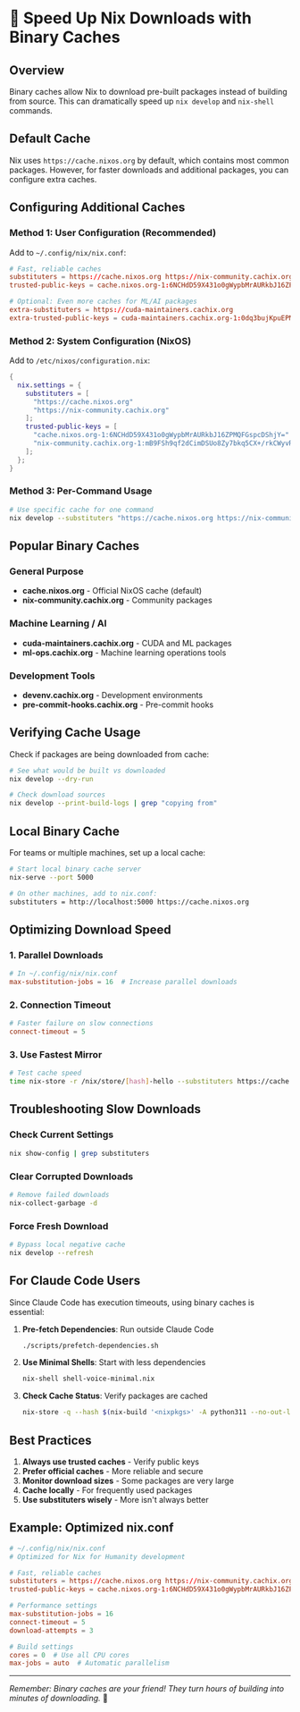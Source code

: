 # 🚀 Speed Up Nix Downloads with Binary Caches

## Overview

Binary caches allow Nix to download pre-built packages instead of building from source. This can dramatically speed up `nix develop` and `nix-shell` commands.

## Default Cache

Nix uses `https://cache.nixos.org` by default, which contains most common packages. However, for faster downloads and additional packages, you can configure extra caches.

## Configuring Additional Caches

### Method 1: User Configuration (Recommended)
Add to `~/.config/nix/nix.conf`:

```conf
# Fast, reliable caches
substituters = https://cache.nixos.org https://nix-community.cachix.org
trusted-public-keys = cache.nixos.org-1:6NCHdD59X431o0gWypbMrAURkbJ16ZPMQFGspcDShjY= nix-community.cachix.org-1:mB9FSh9qf2dCimDSUo8Zy7bkq5CX+/rkCWyvRCYg3Fs=

# Optional: Even more caches for ML/AI packages
extra-substituters = https://cuda-maintainers.cachix.org
extra-trusted-public-keys = cuda-maintainers.cachix.org-1:0dq3bujKpuEPMCX6U4WylrUDZ9JyUG0VpVZa7CNfq5E=
```

### Method 2: System Configuration (NixOS)
Add to `/etc/nixos/configuration.nix`:

```nix
{
  nix.settings = {
    substituters = [
      "https://cache.nixos.org"
      "https://nix-community.cachix.org"
    ];
    trusted-public-keys = [
      "cache.nixos.org-1:6NCHdD59X431o0gWypbMrAURkbJ16ZPMQFGspcDShjY="
      "nix-community.cachix.org-1:mB9FSh9qf2dCimDSUo8Zy7bkq5CX+/rkCWyvRCYg3Fs="
    ];
  };
}
```

### Method 3: Per-Command Usage
```bash
# Use specific cache for one command
nix develop --substituters "https://cache.nixos.org https://nix-community.cachix.org"
```

## Popular Binary Caches

### General Purpose
- **cache.nixos.org** - Official NixOS cache (default)
- **nix-community.cachix.org** - Community packages

### Machine Learning / AI
- **cuda-maintainers.cachix.org** - CUDA and ML packages
- **ml-ops.cachix.org** - Machine learning operations tools

### Development Tools
- **devenv.cachix.org** - Development environments
- **pre-commit-hooks.cachix.org** - Pre-commit hooks

## Verifying Cache Usage

Check if packages are being downloaded from cache:
```bash
# See what would be built vs downloaded
nix develop --dry-run

# Check download sources
nix develop --print-build-logs | grep "copying from"
```

## Local Binary Cache

For teams or multiple machines, set up a local cache:

```bash
# Start local binary cache server
nix-serve --port 5000

# On other machines, add to nix.conf:
substituters = http://localhost:5000 https://cache.nixos.org
```

## Optimizing Download Speed

### 1. Parallel Downloads
```conf
# In ~/.config/nix/nix.conf
max-substitution-jobs = 16  # Increase parallel downloads
```

### 2. Connection Timeout
```conf
# Faster failure on slow connections
connect-timeout = 5
```

### 3. Use Fastest Mirror
```bash
# Test cache speed
time nix-store -r /nix/store/[hash]-hello --substituters https://cache.nixos.org
```

## Troubleshooting Slow Downloads

### Check Current Settings
```bash
nix show-config | grep substituters
```

### Clear Corrupted Downloads
```bash
# Remove failed downloads
nix-collect-garbage -d
```

### Force Fresh Download
```bash
# Bypass local negative cache
nix develop --refresh
```

## For Claude Code Users

Since Claude Code has execution timeouts, using binary caches is essential:

1. **Pre-fetch Dependencies**: Run outside Claude Code
   ```bash
   ./scripts/prefetch-dependencies.sh
   ```

2. **Use Minimal Shells**: Start with less dependencies
   ```bash
   nix-shell shell-voice-minimal.nix
   ```

3. **Check Cache Status**: Verify packages are cached
   ```bash
   nix-store -q --hash $(nix-build '<nixpkgs>' -A python311 --no-out-link)
   ```

## Best Practices

1. **Always use trusted caches** - Verify public keys
2. **Prefer official caches** - More reliable and secure
3. **Monitor download sizes** - Some packages are very large
4. **Cache locally** - For frequently used packages
5. **Use substituters wisely** - More isn't always better

## Example: Optimized nix.conf

```conf
# ~/.config/nix/nix.conf
# Optimized for Nix for Humanity development

# Fast, reliable caches
substituters = https://cache.nixos.org https://nix-community.cachix.org
trusted-public-keys = cache.nixos.org-1:6NCHdD59X431o0gWypbMrAURkbJ16ZPMQFGspcDShjY= nix-community.cachix.org-1:mB9FSh9qf2dCimDSUo8Zy7bkq5CX+/rkCWyvRCYg3Fs=

# Performance settings
max-substitution-jobs = 16
connect-timeout = 5
download-attempts = 3

# Build settings
cores = 0  # Use all CPU cores
max-jobs = auto  # Automatic parallelism
```

---

*Remember: Binary caches are your friend! They turn hours of building into minutes of downloading.* 🚀
